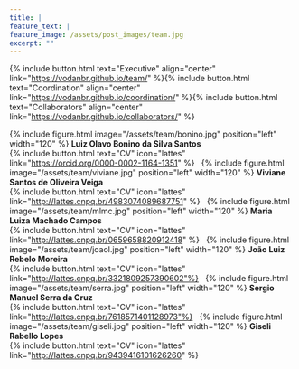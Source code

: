 ```yaml
---
title: |  
feature_text: |
feature_image: /assets/post_images/team.jpg
excerpt: ""
---
```


{% include button.html text="Executive" align="center" link="https://vodanbr.github.io/team/" %}{% include button.html text="Coordination" align="center" link="https://vodanbr.github.io/coordination/" %}{% include button.html text="Collaborators" align="center" link="https://vodanbr.github.io/collaborators/" %}


{% include figure.html image="/assets/team/bonino.jpg" position="left" width="120" %}
**Luiz Olavo Bonino da Silva Santos**\
{% include button.html text="CV" icon="lattes" link="https://orcid.org/0000-0002-1164-1351" %}
&nbsp;
{% include figure.html image="/assets/team/viviane.jpg" position="left" width="120" %}
**Viviane Santos de Oliveira Veiga**\
{% include button.html text="CV" icon="lattes" link="http://lattes.cnpq.br/4983074089687751" %}
&nbsp;
{% include figure.html image="/assets/team/mlmc.jpg" position="left" width="120" %}
**Maria Luiza Machado Campos**\
{% include button.html text="CV" icon="lattes" link="http://lattes.cnpq.br/0659658820912418" %}
&nbsp;
{% include figure.html image="/assets/team/joaol.jpg" position="left" width="120" %}
**João Luiz Rebelo Moreira**\
{% include button.html text="CV" icon="lattes" link="http://lattes.cnpq.br/3321809257390602"%}
&nbsp;
{% include figure.html image="/assets/team/serra.jpg" position="left" width="120" %}
**Sergio Manuel Serra da Cruz**\
{% include button.html text="CV" icon="lattes" link="http://lattes.cnpq.br/7618571401128973"%}
&nbsp;
{% include figure.html image="/assets/team/giseli.jpg" position="left" width="120" %}
**Giseli Rabello Lopes**\
{% include button.html text="CV" icon="lattes" link="http://lattes.cnpq.br/9439416101626260" %}